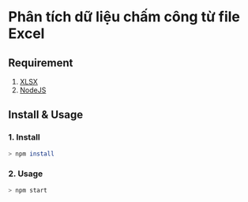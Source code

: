 # Phân tích dữ liệu chấm công từ file Excel

## Requirement

1. [XLSX](https://sheetjs.com/)
2. [NodeJS](https://nodejs.org/en)

## Install & Usage

### 1. Install

``` bash
> npm install
```

### 2. Usage
```bash
> npm start
```